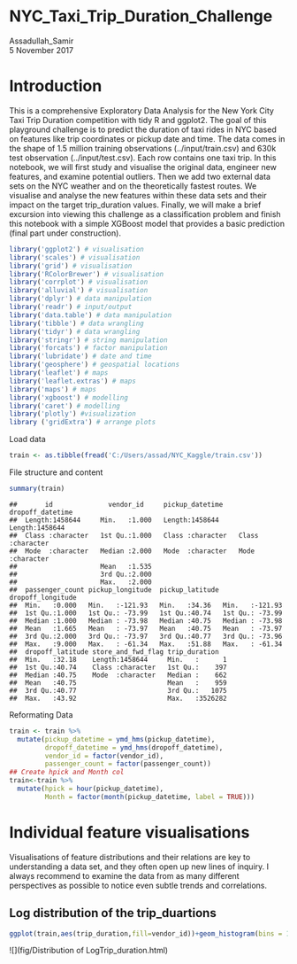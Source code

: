 # NYC_Taxi_Trip_Duration_Challenge
Assadullah_Samir  
5 November 2017  


# Introduction
This is a comprehensive Exploratory Data Analysis for the New York City Taxi Trip Duration competition with tidy R and ggplot2.
The goal of this playground challenge is to predict the duration of taxi rides in NYC based on features like trip coordinates or pickup date and time. The data comes in the shape of 1.5 million training observations (../input/train.csv) and 630k test observation (../input/test.csv). Each row contains one taxi trip.
In this notebook, we will first study and visualise the original data, engineer new features, and examine potential outliers. Then we add two external data sets on the NYC weather and on the theoretically fastest routes. We visualise and analyse the new features within these data sets and their impact on the target trip_duration values. Finally, we will make a brief excursion into viewing this challenge as a classification problem and finish this notebook with a simple XGBoost model that provides a basic prediction (final part under construction).


```r
library('ggplot2') # visualisation
library('scales') # visualisation
library('grid') # visualisation
library('RColorBrewer') # visualisation
library('corrplot') # visualisation
library('alluvial') # visualisation
library('dplyr') # data manipulation
library('readr') # input/output
library('data.table') # data manipulation
library('tibble') # data wrangling
library('tidyr') # data wrangling
library('stringr') # string manipulation
library('forcats') # factor manipulation
library('lubridate') # date and time
library('geosphere') # geospatial locations
library('leaflet') # maps
library('leaflet.extras') # maps
library('maps') # maps
library('xgboost') # modelling
library('caret') # modelling
library('plotly') #visualization
library ('gridExtra') # arrange plots
```
Load data


```r
train <- as.tibble(fread('C:/Users/assad/NYC_Kaggle/train.csv'))
```

File structure and content


```r
summary(train)
```

```
##       id              vendor_id     pickup_datetime    dropoff_datetime  
##  Length:1458644     Min.   :1.000   Length:1458644     Length:1458644    
##  Class :character   1st Qu.:1.000   Class :character   Class :character  
##  Mode  :character   Median :2.000   Mode  :character   Mode  :character  
##                     Mean   :1.535                                        
##                     3rd Qu.:2.000                                        
##                     Max.   :2.000                                        
##  passenger_count pickup_longitude  pickup_latitude dropoff_longitude
##  Min.   :0.000   Min.   :-121.93   Min.   :34.36   Min.   :-121.93  
##  1st Qu.:1.000   1st Qu.: -73.99   1st Qu.:40.74   1st Qu.: -73.99  
##  Median :1.000   Median : -73.98   Median :40.75   Median : -73.98  
##  Mean   :1.665   Mean   : -73.97   Mean   :40.75   Mean   : -73.97  
##  3rd Qu.:2.000   3rd Qu.: -73.97   3rd Qu.:40.77   3rd Qu.: -73.96  
##  Max.   :9.000   Max.   : -61.34   Max.   :51.88   Max.   : -61.34  
##  dropoff_latitude store_and_fwd_flag trip_duration    
##  Min.   :32.18    Length:1458644     Min.   :      1  
##  1st Qu.:40.74    Class :character   1st Qu.:    397  
##  Median :40.75    Mode  :character   Median :    662  
##  Mean   :40.75                       Mean   :    959  
##  3rd Qu.:40.77                       3rd Qu.:   1075  
##  Max.   :43.92                       Max.   :3526282
```

Reformating Data


```r
train <- train %>%
  mutate(pickup_datetime = ymd_hms(pickup_datetime),
         dropoff_datetime = ymd_hms(dropoff_datetime),
         vendor_id = factor(vendor_id),
         passenger_count = factor(passenger_count))
## Create hpick and Month col
train<-train %>%
  mutate(hpick = hour(pickup_datetime),
         Month = factor(month(pickup_datetime, label = TRUE)))
```

# Individual feature visualisations

Visualisations of feature distributions and their relations are key to understanding a data set, and they often open up new lines of inquiry. I always recommend to examine the data from as many different perspectives as possible to notice even subtle trends and correlations.

## Log distribution of the trip_duartions


```r
ggplot(train,aes(trip_duration,fill=vendor_id))+geom_histogram(bins = 100)+scale_x_log10()
```

![](fig/Distribution of LogTrip_duration.html)<!-- -->
